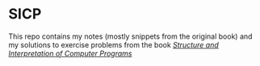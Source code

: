 # SICP

This repo contains my notes (mostly snippets from the original book) and my solutions to exercise 
problems from the book
 [*Structure and Interpretation of Computer Programs*](https://mitp-content-server.mit.edu/books/content/sectbyfn/books_pres_0/6515/sicp.zip/index.html)
